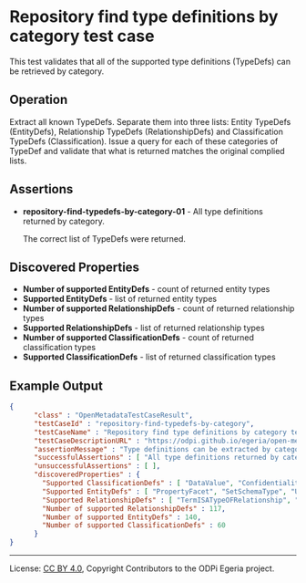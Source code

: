 <!-- SPDX-License-Identifier: CC-BY-4.0 -->
<!-- Copyright Contributors to the ODPi Egeria project. -->

# Repository find type definitions by category test case

This test validates that all of the supported type definitions (TypeDefs) can be retrieved by category.

## Operation

Extract all known TypeDefs.  Separate them into three lists: 
Entity TypeDefs (EntityDefs), 
Relationship TypeDefs (RelationshipDefs)
and Classification TypeDefs (Classification).
Issue a query for each of these categories of TypeDef and validate that what is returned matches
the original complied lists.

## Assertions

* **repository-find-typedefs-by-category-01** - All type definitions returned by category.

   The correct list of TypeDefs were returned.

## Discovered Properties

* **Number of supported EntityDefs** - count of returned entity types
* **Supported EntityDefs** - list of returned entity types
* **Number of supported RelationshipDefs** - count of returned relationship types
* **Supported RelationshipDefs** - list of returned relationship types
* **Number of supported ClassificationDefs** - count of returned classification types
* **Supported ClassificationDefs** - list of returned classification types

## Example Output

```json
{
      "class" : "OpenMetadataTestCaseResult",
      "testCaseId" : "repository-find-typedefs-by-category",
      "testCaseName" : "Repository find type definitions by category test case",
      "testCaseDescriptionURL" : "https://odpi.github.io/egeria/open-metadata-conformance-suite/docs/repository-workbench/repository-find-typedefs-by-category-test-case.md",
      "assertionMessage" : "Type definitions can be extracted by category",
      "successfulAssertions" : [ "All type definitions returned by category." ],
      "unsuccessfulAssertions" : [ ],
      "discoveredProperties" : {
        "Supported ClassificationDefs" : [ "DataValue", "Confidentiality", "NamingConventionRule", "ControlPoint", "MetadataServer", "AbstractConcept", "CloudService", "SpineAttribute", "ListenerInterface", "MeteringLog", "ContextDefinition", "PrimaryKey", "DataVirtualizationEngine", "NotificationManager", "PublisherInterface", "MobileAsset", "Webserver", "DataMovementEngine", "PrimeWord", "ClassWord", "ActivityDescription", "SecureLocation", "RelationalView", "SpineObject", "CanonicalVocabulary", "Set", "AuditLog", "Campaign", "CloudPlatform", "ApplicationServer", "FixedLocation", "FileSystem", "AuditLogFile", "CloudProvider", "GovernanceDaemon", "DataStoreEncoding", "DatabaseServer", "VerificationPoint", "GovernanceProject", "Task", "ContentManager", "Retention", "GlossaryProject", "RepositoryProxy", "Criticality", "EnforcementPoint", "AnalyticsEngine", "SubjectArea", "ExceptionBacklog", "GovernanceMeasurementsResultsDataSet", "ReportingEngine", "RequestResponseInterface", "ExceptionLogFile", "Folder", "CyberLocation", "StewardshipServer", "Taxonomy", "ObjectIdentifier", "Confidence", "WorkflowEngine" ],
        "Supported EntityDefs" : [ "PropertyFacet", "SetSchemaType", "UserIdentity", "NoteEntry", "Referenceable", "ExternalId", "Document", "Network", "KeystoreFile", "SoftwareServerCapability", "Database", "StructSchemaType", "GovernanceProcedure", "MetadataRepositoryCohort", "ImplementationSnippet", "APISchemaType", "ProjectCharter", "InformationView", "DocumentSchemaAttribute", "SimpleDocumentType", "ComplexSchemaType", "LicenseType", "TabularSchemaType", "Connection", "GovernanceControl", "GovernanceZone", "GlossaryCategory", "DataClass", "APIOperation", "Asset", "HostCluster", "Regulation", "Like", "DocumentStore", "InformalTag", "Team", "GraphEdge", "Glossary", "MetadataCollection", "EventSet", "GovernanceProcess", "GovernanceDriver", "MetadataRepository", "ReferenceCodeTable", "DeployedSoftwareComponent", "EngineProfile", "GovernancePrinciple", "Organization", "BoundedSchemaType", "BusinessCapability", "GovernanceDefinition", "Process", "MediaFile", "SchemaElement", "OperatingPlatform", "NamingStandardRule", "GovernanceStrategy", "CertificationType", "ExternalGlossaryLink", "RelatedMedia", "LogFile", "Topic", "SoftwareServer", "GovernanceOfficer", "TabularColumn", "GovernancePolicy", "Infrastructure", "CohortRegistryStore", "SchemaAttribute", "DerivedRelationalColumn", "NetworkGateway", "RelationalColumnType", "MapSchemaType", "ITInfrastructure", "Engine", "PrivateTag", "DerivedSchemaAttribute", "GraphStore", "CohortMember", "RelationalColumn", "SetDocumentType", "GovernanceObligation", "TabularColumnType", "ArrayDocumentType", "ObjectAttribute", "StructDocumentType", "DataSet", "Project", "ArraySchemaType", "MapDocumentType", "Meeting", "RelationalTableType", "ActorProfile", "ToDo", "OrganizationalControl", "GovernanceMetric", "ConnectorType", "ObjectSchemaType", "Community", "Location", "VirtualContainer", "DeployedReport", "GovernanceRule", "FileFolder", "NamingStandardRuleSet", "Comment", "DataStore", "ReferenceCodeMappingTable", "SubscriberList", "DocumentSchemaType", "GlossaryTerm", "Person", "PrimitiveSchemaType", "ContactDetails", "Form", "Application", "GraphVertex", "Rating", "RelationalDBSchemaType", "Collection", "SchemaType", "TechnicalControl", "Endpoint", "GovernanceApproach", "VirtualConnection", "DeployedDatabaseSchema", "ControlledGlossaryTerm", "GraphSchemaType", "DataFile", "Host", "RelationalTable", "EnterpriseAccessLayer", "DeployedAPI", "NoteLog", "MediaCollection", "GovernanceResponsibility", "ExternalReference", "KeyStoreCollection", "EventType", "SchemaLinkElement" ],
        "Supported RelationshipDefs" : [ "TermISATypeOFRelationship", "StaffAssignment", "CategoryAnchor", "AssetLocation", "ProfileIdentity", "GovernanceControlLink", "ProjectCharterLink", "BusinessCapabilityControls", "GovernanceProcessImplementation", "ProcessOutput", "Antonym", "NestedLocation", "ReplacementTerm", "GovernanceResults", "AdjacentLocation", "AttachedNoteLog", "GovernanceResponse", "SoftwareComponentDeployment", "UsedInContext", "HostNetwork", "MediaReference", "DataClassHierarchy", "Synonym", "HostClusterMember", "GovernancePost", "LinkedFile", "License", "Peer", "NestedFile", "DataClassComposition", "APIRequest", "Translation", "APIOperations", "ProjectTeam", "FolderHierarchy", "PreferredTerm", "AttachedLike", "RegulationCertificationType", "CohortMemberMetadataCollection", "TopicSubscribers", "NetworkGatewayLink", "MapFromElementType", "GovernanceRuleImplementation", "ProjectMeeting", "CommunityResources", "ProcessInput", "DeployedVirtualContainer", "ServerSupportedCapability", "ZoneGovernance", "ValidValue", "CommunityMembership", "ConnectionToAsset", "RuntimeForProcess", "ServerEndpoint", "AssetServerUse", "TermHASARelationship", "GovernanceDefinitionMetric", "LinkedType", "ReferenceableFacet", "Leadership", "LinkedMedia", "ActorCollection", "TermCategorization", "ToDoOnReferenceable", "LibraryTermReference", "ProjectScope", "ContactThrough", "Certification", "SchemaQueryImplementation", "GroupedMedia", "HostOperatingPlatform", "SchemaAttributeType", "MeetingOnReferenceable", "ServerDeployment", "APIEndpoint", "HostLocation", "CategoryHierarchyLink", "SchemaTypeImplementation", "MapToElementType", "ExternalIdScope", "CollectionMembership", "ConnectionEndpoint", "AttachedNoteLogEntry", "AssetSchemaType", "LibraryCategoryReference", "DataClassAssignment", "AttributeForSchema", "ToDoSource", "APIHeader", "AttachedComment", "AttachedRating", "GovernancePolicyLink", "ConnectionConnectorType", "TermAnchor", "ProjectDependency", "RelatedTerm", "ExternallySourcedGlossary", "DataContentForDataSet", "GovernanceImplementation", "OrganizationalCapability", "APIResponse", "ExternalIdLink", "AcceptedAnswer", "GraphEdgeLink", "Contributor", "AttachedTag", "ExternalReferenceLink", "ProjectHierarchy", "ForeignKey", "ProjectResources", "TermTYPEDBYRelationship", "EmbeddedConnection", "SemanticAssignment", "MetadataCohortPeer", "SchemaLinkToType", "ResponsibilityStaffContact", "ISARelationship" ],
        "Number of supported RelationshipDefs" : 117,
        "Number of supported EntityDefs" : 140,
        "Number of supported ClassificationDefs" : 60
      }
}
```


----
License: [CC BY 4.0](https://creativecommons.org/licenses/by/4.0/),
Copyright Contributors to the ODPi Egeria project.
